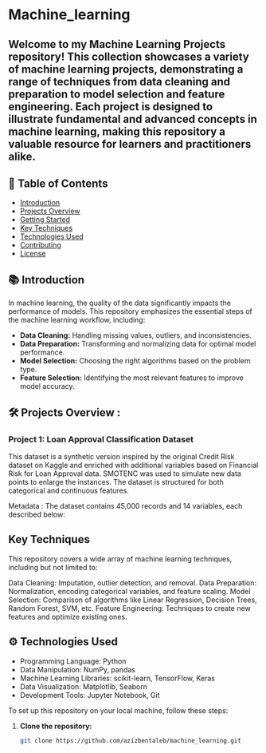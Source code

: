 # Machine_learning

## Welcome to my **Machine Learning Projects** repository! This collection showcases a variety of machine learning projects, demonstrating a range of techniques from data cleaning and preparation to model selection and feature engineering. Each project is designed to illustrate fundamental and advanced concepts in machine learning, making this repository a valuable resource for learners and practitioners alike.


## 🚀 Table of Contents

- [Introduction](#introduction)
- [Projects Overview](#projects-overview)
- [Getting Started](#getting-started)
- [Key Techniques](#key-techniques)
- [Technologies Used](#technologies-used)
- [Contributing](#contributing)
- [License](#license)

## 📚 Introduction

In machine learning, the quality of the data significantly impacts the performance of models. This repository emphasizes the essential steps of the machine learning workflow, including:

- **Data Cleaning:** Handling missing values, outliers, and inconsistencies.
- **Data Preparation:** Transforming and normalizing data for optimal model performance.
- **Model Selection:** Choosing the right algorithms based on the problem type.
- **Feature Selection:** Identifying the most relevant features to improve model accuracy.

## 🛠️ Projects Overview :

### Project 1: Loan Approval Classification Dataset
This dataset is a synthetic version inspired by the original Credit Risk dataset on Kaggle and enriched with additional variables based on Financial Risk for Loan Approval data. SMOTENC was used to simulate new data points to enlarge the instances. The dataset is structured for both categorical and continuous features.

Metadata : 
The dataset contains 45,000 records and 14 variables, each described below:

## Key Techniques
This repository covers a wide array of machine learning techniques, including but not limited to:

Data Cleaning: Imputation, outlier detection, and removal.
Data Preparation: Normalization, encoding categorical variables, and feature scaling.
Model Selection: Comparison of algorithms like Linear Regression, Decision Trees, Random Forest, SVM, etc.
Feature Engineering: Techniques to create new features and optimize existing ones.

## ⚙️ Technologies Used
- Programming Language: Python
- Data Manipulation: NumPy, pandas
- Machine Learning Libraries: scikit-learn, TensorFlow, Keras
- Data Visualization: Matplotlib, Seaborn
- Development Tools: Jupyter Notebook, Git





To set up this repository on your local machine, follow these steps:

1. **Clone the repository:**
   ```bash
   git clone https://github.com/azizbentaleb/machine_learning.git
